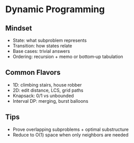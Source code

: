 # Dynamic Programming

## Mindset
- State: what subproblem represents
- Transition: how states relate
- Base cases: trivial answers
- Ordering: recursion + memo or bottom‑up tabulation

## Common Flavors
- 1D: climbing stairs, house robber
- 2D: edit distance, LCS, grid paths
- Knapsack: 0/1 vs unbounded
- Interval DP: merging, burst balloons

## Tips
- Prove overlapping subproblems + optimal substructure
- Reduce to O(1) space when only neighbors are needed

